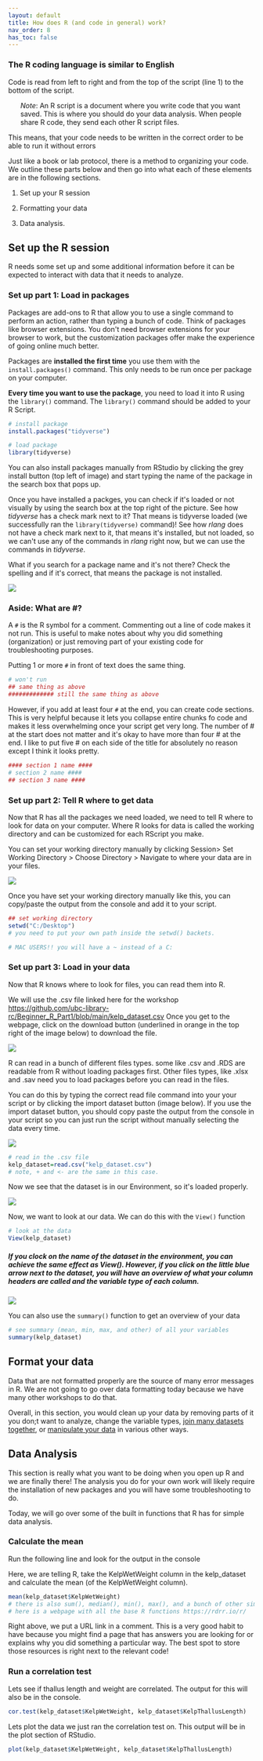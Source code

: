 ```yaml
---
layout: default
title: How does R (and code in general) work?
nav_order: 8
has_toc: false
---
```


### The R coding language is similar to English

Code is read from left to right and from the top of the script (line 1) to the bottom of the script.
<p style="margin-left: 25px;">
<i>Note</i>: An R script is a document where you write code that you want saved. This is where you should do your data analysis. When people share R code, they send each other R script files. 
</p>

This means, that your code needs to be written in the correct order to be able to run it without errors

Just like a book or lab protocol, there is a method to organizing your code. We outline these parts below and then go into what each of these elements are in the following sections.

1.  Set up your R session

2.  Formatting your data

3.  Data analysis.

## Set up the R session

R needs some set up and some additional information before it can be expected to interact with data that it needs to analyze.

### Set up part 1: Load in packages

Packages are add-ons to R that allow you to use a single command to perform an action, rather than typing a bunch of code. Think of packages like browser extensions. You don't need browser extensions for your browser to work, but the customization packages offer make the experience of going online much better.

Packages are **installed the first time** you use them with the `install.packages()` command. This only needs to be run once per package on your computer.

**Every time you want to use the package**, you need to load it into R using the `library()` command. The `library()` command should be added to your R Script.

``` r
# install package 
install.packages("tidyverse")

# load package
library(tidyverse)
```

You can also install packages manually from RStudio by clicking the grey install button (top left of image) and start typing the name of the package in the search box that pops up.

Once you have installed a packges, you can check if it's loaded or not visually by using the search box at the top right of the picture. See how *tidyverse* has a check mark next to it? That means is tidyverse loaded (we successfully ran the `library(tidyverse)` command)! See how *rlang* does not have a check mark next to it, that means it's installed, but not loaded, so we can't use any of the commands in *rlang* right now, but we can use the commands in *tidyverse*.

What if you search for a package name and it's not there? Check the spelling and if it's correct, that means the package is not installed.

![](images/packages.png)

### Aside: What are #?

A `#` is the R symbol for a comment. Commenting out a line of code makes it not run. This is useful to make notes about why you did something (organization) or just removing part of your existing code for troubleshooting purposes.

Putting 1 or more `#` in front of text does the same thing.

``` r
# won't run
## same thing as above
############# still the same thing as above 
```

However, if you add at least four `#` at the end, you can create code sections. This is very helpful because it lets you collapse entire chunks fo code and makes it less overwhelming once your script get very long. The number of \# at the start does not matter and it's okay to have more than four \# at the end. I like to put five \# on each side of the title for absolutely no reason except I think it looks pretty.

``` r
#### section 1 name ####
# section 2 name ####
## section 3 name ####
```

### Set up part 2: Tell R where to get data

Now that R has all the packages we need loaded, we need to tell R where to look for data on your computer. Where R looks for data is called the working directory and can be customized for each RScript you make.

You can set your working directory manually by clicking Session\> Set Working Directory \> Choose Directory \> Navigate to where your data are in your files.

![](images/setwd.png)

Once you have set your working directory manually like this, you can copy/paste the output from the console and add it to your script.

``` r
## set working directory
setwd("C:/Desktop")
# you need to put your own path inside the setwd() backets. 

# MAC USERS!! you will have a ~ instead of a C:
```

### Set up part 3: Load in your data

Now that R knows where to look for files, you can read them into R.

We will use the .csv file linked here for the workshop <https://github.com/ubc-library-rc/Beginner_R_Part1/blob/main/kelp_dataset.csv> Once you get to the webpage, click on the download button (underlined in orange in the top right of the image below) to download the file.

![](images/csv_dowload_button.png)

R can read in a bunch of different files types. some like .csv and .RDS are readable from R without loading packages first. Other files types, like .xlsx and .sav need you to load packages before you can read in the files.

You can do this by typing the correct read file command into your your script or by clicking the import dataset button (image below). If you use the import dataset button, you should copy paste the output from the console in your script so you can just run the script without manually selecting the data every time.

![](images/read%20in%20data.png)

``` r
# read in the .csv file
kelp_dataset=read.csv("kelp_dataset.csv")
# note, + and <- are the same in this case. 
```

Now we see that the dataset is in our Environment, so it's loaded properly.

![](images/data%20are%20laoded.png)

Now, we want to look at our data. We can do this with the `View()` function

``` r
# look at the data
View(kelp_dataset)
```

##### If you clock on the name of the dataset in the environment, you can achieve the same effect as View(). However, if you click on the little blue arrow next to the dataset, you will have an overview of what your column headers are called and the variable type of each column.

![](images/data_dropdown.png)

You can also use the `summary()` function to get an overview of your data

``` r
# see summary (mean, min, max, and other) of all your variables 
summary(kelp_dataset)
```

## Format your data

Data that are not formatted properly are the source of many error messages in R. We are not going to go over data formatting today because we have many other workshops to do that.

Overall, in this section, you would clean up your data by removing parts of it you don;t want to analyze, change the variable types, [join many datasets together](https://ubc-library-rc.github.io/relational-data-r/), or [manipulate your data](https://github.com/ubc-library-rc/intro_to_tidyverse) in various other ways.

## Data Analysis

This section is really what you want to be doing when you open up R and we are finally there! The analysis you do for your own work will likely require the installation of new packages and you will have some troubleshooting to do.

Today, we will go over some of the built in functions that R has for simple data analysis.

### Calculate the mean

Run the following line and look for the output in the console

Here, we are telling R, take the KelpWetWeight column in the kelp_dataset and calculate the mean (of the KelpWetWeight column). 
``` r
mean(kelp_dataset$KelpWetWeight)
# there is also sum(), median(), min(), max(), and a bunch of other similar functions
# here is a webpage with all the base R functions https://rdrr.io/r/  
```
Right above, we put a URL link in a comment. This is a very good habit to have because you might find a page that has answers you are looking for or explains why you did something a particular way. The best spot to store those resources is right next to the relevant code! 

### Run a correlation test

Lets see if thallus length and weight are correlated. The output for this will also be in the console.

``` r
cor.test(kelp_dataset$KelpWetWeight, kelp_dataset$KelpThallusLength)
```

Lets plot the data we just ran the correlation test on. This output will be in the plot section of RStudio.

``` r
plot(kelp_dataset$KelpWetWeight, kelp_dataset$KelpThallusLength)
```
